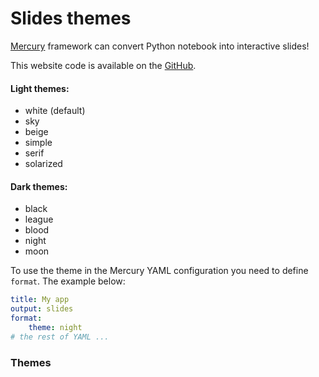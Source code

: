 # Slides themes

[Mercury](https://github.com/mljar/mercury) framework can convert Python notebook into interactive slides!

This website code is available on the [GitHub](https://github.com/mljar/mercury-slides-themes).


#### Light themes:

- white (default)
- sky 
- beige
- simple
- serif
- solarized

#### Dark themes:

- black
- league
- blood
- night
- moon

To use the theme in the Mercury YAML configuration you need to define `format`. The example below:

```yaml
title: My app
output: slides
format:
    theme: night
# the rest of YAML ...
```

### Themes

